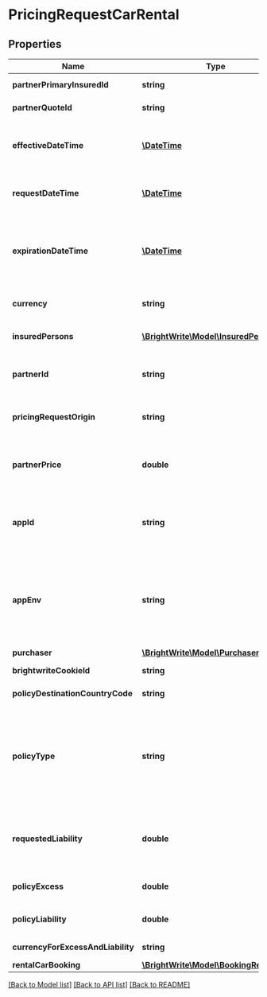 # PricingRequestCarRental

## Properties
Name | Type | Description | Notes
------------ | ------------- | ------------- | -------------
**partnerPrimaryInsuredId** | **string** | Insured Person ID of the policy holder | [optional] 
**partnerQuoteId** | **string** | Quote identifier in partner&#39;s database | [optional] 
**effectiveDateTime** | [**\DateTime**](\DateTime.md) | Effective date and time for the policy (use 00:00:00 time if coverage starts beginning of day) | 
**requestDateTime** | [**\DateTime**](\DateTime.md) | Timestamp of the quote request when it was first received by the distributor | 
**expirationDateTime** | [**\DateTime**](\DateTime.md) | Expiration date and time of the policy (use 23:59:59 if date is inclusive OR 00:00:00 time of next day if date is exclusive. | 
**currency** | **string** | Currency used. Three character ISO 4217 | 
**insuredPersons** | [**\BrightWrite\Model\InsuredPerson[]**](InsuredPerson.md) | List of people who are insured/covered by this policy | 
**partnerId** | **string** | Partner identifier. Human and machine readable so we can use in tagging | 
**pricingRequestOrigin** | **string** | Identifier, which partner use to specify pricing request origin | [optional] 
**partnerPrice** | **double** | The price above which the insurance must be sold if the book is to be profitable | 
**appId** | **string** | Optinal field to identify source of traffic. For example website name or mobile app identifier. | [optional] 
**appEnv** | **string** | Optinal field which can be used to distinguish production and staging or any other test environments which partners can use as part of their processes. | [optional] 
**purchaser** | [**\BrightWrite\Model\Purchaser**](Purchaser.md) |  | [optional] 
**brightwriteCookieId** | **string** | BrightWrite cookie identifier | [optional] 
**policyDestinationCountryCode** | **string** | ISO 3166 Two Character standard | 
**policyType** | **string** | Requested policy type [ ExcessReduction, CDW, Comprehensive, RoadsideAssistance, FullProtection ]. This is the policy type code agreed with Partner in advance. | 
**requestedLiability** | **double** | This is the max payout for the policy requested by the partner (the Cover Amount in RC.com API) | [optional] 
**policyExcess** | **double** | Excess that the underwriter has quoted | 
**policyLiability** | **double** | Liability that the underwriter has quoted | 
**currencyForExcessAndLiability** | **string** | Three character ISO 4217 | 
**rentalCarBooking** | [**\BrightWrite\Model\BookingRentalCar**](BookingRentalCar.md) |  | 

[[Back to Model list]](../README.md#documentation-for-models) [[Back to API list]](../README.md#documentation-for-api-endpoints) [[Back to README]](../README.md)


